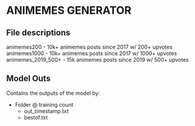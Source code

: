# ANIMEMES GENERATOR

## File descriptions
animemes200 - 10k+ animemes posts since 2017 w/ 200+ upvotes
animemes1000 - 10k+ animemes posts since 2017 w/ 1000+ upvotes
animemes_2019_500+ - 15k animemes posts since 2019 w/ 500+ upvotes

## Model Outs
Contains the outputs of the model by:
* Folder @ training count
    * out_timestamp.txt
    * bestof.txt